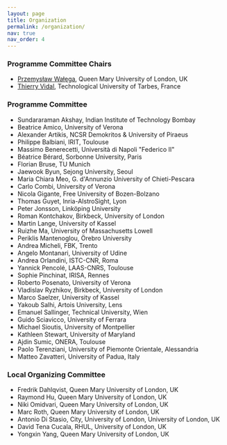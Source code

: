 ```yaml
---
layout: page
title: Organization
permalink: /organization/
nav: true
nav_order: 4
---
```


### Programme Committee Chairs

- [Przemysław Wałęga](https://www.seresearch.qmul.ac.uk/cfcs/people/pwalega/), Queen Mary University of London, UK
- [Thierry Vidal](https://www.irisa.fr/dream/site/Emembre_tvidal.html), Technological University of Tarbes, France

### Programme Committee

- Sundararaman	Akshay,	Indian Institute of Technology Bombay
- Beatrice	Amico,	University of Verona
- Alexander	Artikis,	NCSR Demokritos & University of Piraeus
- Philippe	Balbiani,	IRIT, Toulouse
- Massimo	Benerecetti, Università di Napoli "Federico II"
- Béatrice	Bérard,	Sorbonne University, Paris
- Florian	Bruse, TU Munich
- Jaewook	Byun,	Sejong University, Seoul
- Maria	Chiara Meo,	G. d'Annunzio University of Chieti-Pescara
- Carlo	Combi,	University of Verona
- Nicola	Gigante,	Free University of Bozen-Bolzano
- Thomas	Guyet,	Inria-AIstroSight, Lyon
- Peter	Jonsson,	Linköping University
- Roman	Kontchakov,	Birkbeck, University of London
- Martin	Lange,	University of Kassel
- Ruizhe	Ma,	University of Massachusetts Lowell
- Periklis	Mantenoglou,	Örebro University
- Andrea	Micheli,	FBK, Trento
- Angelo	Montanari,	University of Udine
- Andrea	Orlandini,	ISTC-CNR, Roma
- Yannick	Pencolé,	LAAS-CNRS, Toulouse
- Sophie	Pinchinat,	IRISA, Rennes
- Roberto	Posenato,	University of Verona
- Vladislav	Ryzhikov,	Birkbeck, University of London
- Marco	Saelzer,	University of Kassel
- Yakoub	Salhi,	Artois University, Lens
- Emanuel	Sallinger,	Technical University, Wien
- Guido	Sciavicco,	University of Ferrara
- Michael	Sioutis,	University of Montpellier
- Kathleen	Stewart,	University of Maryland
- Ajdin	Sumic,	ONERA, Toulouse
- Paolo	Terenziani,	University of Piemonte Orientale, Alessandria
- Matteo	Zavatteri,	University of Padua, Italy

### Local Organizing Committee

- Fredrik Dahlqvist, Queen Mary University of London, UK
- Raymond Hu, Queen Mary University of London, UK
- Niki Omidvari, Queen Mary University of London, UK
- Marc Roth, Queen Mary University of London, UK
- Antonio Di Stasio, City, University of London, University of London, UK
- David Tena Cucala, RHUL, University of London, UK
- Yongxin Yang, Queen Mary University of London, UK
